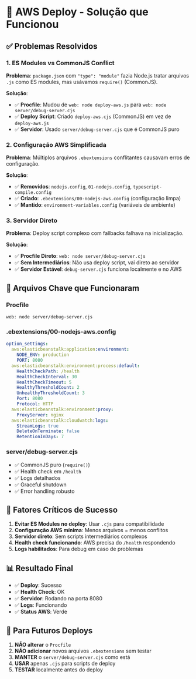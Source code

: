 # 🎯 AWS Deploy - Solução que Funcionou

## ✅ **Problemas Resolvidos**

### **1. ES Modules vs CommonJS Conflict**
**Problema**: `package.json` com `"type": "module"` fazia Node.js tratar arquivos `.js` como ES modules, mas usávamos `require()` (CommonJS).

**Solução**:
- ✅ **Procfile**: Mudou de `web: node deploy-aws.js` para `web: node server/debug-server.cjs`
- ✅ **Deploy Script**: Criado `deploy-aws.cjs` (CommonJS) em vez de `deploy-aws.js`
- ✅ **Servidor**: Usado `server/debug-server.cjs` que é CommonJS puro

### **2. Configuração AWS Simplificada**
**Problema**: Múltiplos arquivos `.ebextensions` conflitantes causavam erros de configuração.

**Solução**:
- ✅ **Removidos**: `nodejs.config`, `01-nodejs.config`, `typescript-compile.config`
- ✅ **Criado**: `.ebextensions/00-nodejs-aws.config` (configuração limpa)
- ✅ **Mantido**: `environment-variables.config` (variáveis de ambiente)

### **3. Servidor Direto**
**Problema**: Deploy script complexo com fallbacks falhava na inicialização.

**Solução**:
- ✅ **Procfile Direto**: `web: node server/debug-server.cjs`
- ✅ **Sem Intermediários**: Não usa deploy script, vai direto ao servidor
- ✅ **Servidor Estável**: `debug-server.cjs` funciona localmente e no AWS

## 🔧 **Arquivos Chave que Funcionaram**

### **Procfile**
```
web: node server/debug-server.cjs
```

### **.ebextensions/00-nodejs-aws.config**
```yaml
option_settings:
  aws:elasticbeanstalk:application:environment:
    NODE_ENV: production
    PORT: 8080
  aws:elasticbeanstalk:environment:process:default:
    HealthCheckPath: /health
    HealthCheckInterval: 30
    HealthCheckTimeout: 5
    HealthyThresholdCount: 2
    UnhealthyThresholdCount: 3
    Port: 8080
    Protocol: HTTP
  aws:elasticbeanstalk:environment:proxy:
    ProxyServer: nginx
  aws:elasticbeanstalk:cloudwatch:logs:
    StreamLogs: true
    DeleteOnTerminate: false
    RetentionInDays: 7
```

### **server/debug-server.cjs**
- ✅ CommonJS puro (`require()`)
- ✅ Health check em `/health`
- ✅ Logs detalhados
- ✅ Graceful shutdown
- ✅ Error handling robusto

## 🎯 **Fatores Críticos de Sucesso**

1. **Evitar ES Modules no deploy**: Usar `.cjs` para compatibilidade
2. **Configuração AWS mínima**: Menos arquivos = menos conflitos
3. **Servidor direto**: Sem scripts intermediários complexos
4. **Health check funcionando**: AWS precisa do `/health` respondendo
5. **Logs habilitados**: Para debug em caso de problemas

## 📊 **Resultado Final**
- ✅ **Deploy**: Sucesso
- ✅ **Health Check**: OK
- ✅ **Servidor**: Rodando na porta 8080
- ✅ **Logs**: Funcionando
- ✅ **Status AWS**: Verde

## 🔄 **Para Futuros Deploys**
1. **NÃO alterar** o `Procfile`
2. **NÃO adicionar** novos arquivos `.ebextensions` sem testar
3. **MANTER** o `server/debug-server.cjs` como está
4. **USAR** apenas `.cjs` para scripts de deploy
5. **TESTAR** localmente antes do deploy 